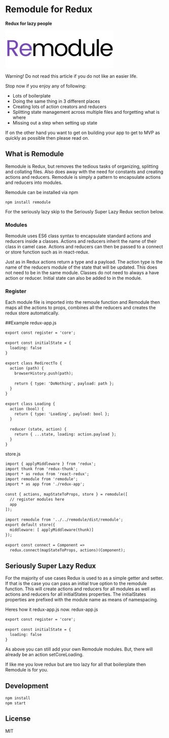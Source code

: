 # Remodule for Redux

**Redux for lazy people**

![logo](https://raw.githubusercontent.com/otissv/remodule/master/src/images/remodule.png)

Warning! Do not read this article if you do not like an easier life.  

Stop now if you enjoy any of following:

- Lots of boilerplate
- Doing the same thing in 3 different places
- Creating lots of action creators and reducers
- Splitting state management across multiple files and forgetting what is where
- Missing out a step when setting up state

If on the other hand you want to get on building your app to get to MVP as quickly as possible then please read on.

## What is Remodule
Remodule is Redux, but removes the tedious tasks of organizing, splitting and collating files. Also does away with the need for constants and creating actions and reducers. Remodule is simply a pattern to encapsulate actions and reducers into modules.

Remodule can be installed via npm
```
npm install remodule
```

For the seriously lazy skip to the Seriously Super Lazy Redux section below.

### Modules
Remodule uses ES6 class syntax to encapsulate standard actions and reducers inside a classes. Actions and reducers inherit the name of their class in camel case. Actions and reducers can then be passed to a connect or store function such as in react-redux.

Just as in Redux actions return a type and a payload. The action type is the name of the reducers module of the state that will be updated. This does not need to be in the same module. Classes do not need to always a have action or reducer. Initial state can also be added to in the module.

### Register
Each module file is imported into the remoule function and Remodule then maps all the actions to props, combines all the reducers and creates the redux store automatically.

##Example
redux-app.js
```
export const register = 'core';

export const initialState = { 
  loading: false
}

export class RedirectTo {
  action (path) {
    browserHistory.push(path);

    return { type: 'DoNothing', payload: path };
  }
}

export class Loading {
  action (bool) {
    return { type: 'Loading', payload: bool };
  }

  reducer (state, action) {
    return { ...state, loading: action.payload };
  }
}
```

store.js
```
import { applyMiddleware } from 'redux';
import thunk from 'redux-thunk';
import * as redux from 'react-redux';
import remodule from 'remodule';
import * as app from './redux-app';

const { actions, mapStateToProps, store } = remodule([
  // register modules here
  app
]);

import remodule from '../../remodule/dist/remodule';
export default store({
  middleware: [ applyMiddleware(thunk)]
});

export const connect = Component =>
  redux.connect(mapStateToProps, actions)(Component);
```


## Seriously Super Lazy Redux
For the majority of use cases Redux is used to as a simple getter and setter. If that is the case you can pass an initial true option to the remodule function. This will create actions and reducers for all modules as well as actions and reducers for all initialStates properties. The initialStates properties are prefixed with the module name as means of namespacing.

Heres how it redux-app.js now.
redux-app.js
```
export const register = 'core';

export const initialState = { 
  loading: false
}
```


As above you can still add your own Remodule modules. But, there will already be an action setCoreLoading.

If like me you love redux but are too lazy for all that boilerplate then Remodule is for you.
## Development
```
npm install
npm start
```

## License
MIT

